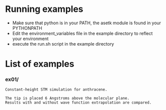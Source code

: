 Running examples
================

 * Make sure that python is in your PATH,
   the asetk module is found in your PYTHONPATH
 * Edit the environment_variables file in the example directory
   to reflect your environment
 * execute the run.sh script in the example directory

List of examples
================

### ex01/  

    Constant-height STM simulation for anthracene.

    The tip is placed 6 Angstroms above the molecular plane.
    Results with and without wave function extrapolation are compared.
